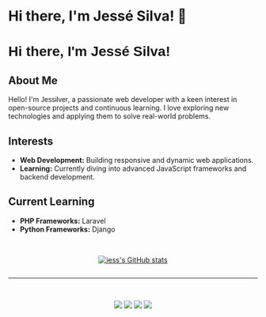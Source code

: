 # Hi there, I'm Jessé Silva! 👋

<!-- Importando a fonte do Google Fonts -->
<link href="https://fonts.googleapis.com/css2?family=Poppins:wght@400;700&display=swap" rel="stylesheet">

<h1 style="font-family: 'Poppins', sans-serif;">Hi there, I'm Jessé Silva!</h1>

## About Me
Hello! I'm <span style="font-family: 'Poppins', sans-serif;">Jessilver</span>, a passionate web developer with a keen interest in open-source projects and continuous learning. I love exploring new technologies and applying them to solve real-world problems.

## Interests
- **Web Development:** Building responsive and dynamic web applications.
- **Learning:** Currently diving into advanced JavaScript frameworks and backend development.

## Current Learning
- **PHP Frameworks:** Laravel
- **Python Frameworks:** Django

<br>

<div style="display: flex; justify-content: center;">

[![jess's GitHub stats](https://github-readme-stats.vercel.app/api?username=jessilver&show_icons=true&theme=dracula)](https://github.com/anuraghazra/github-readme-stats)

</div>

<hr><br>

<p align="center">
  <a href="https://instagram.com/jes.silv4" target="_blank"><img src="https://img.shields.io/badge/-Instagram-%23E4405F?style=for-the-badge&logo=instagram&logoColor=white" target="_blank"></a>
  <a href="#" target="_blank"><img src="https://img.shields.io/badge/Discord-7289DA?style=for-the-badge&logo=discord&logoColor=white" target="_blank"></a> 
  <a href = "mailto:jesse1eliseu@gmail.com"><img src="https://img.shields.io/badge/-Gmail-%23333?style=for-the-badge&logo=gmail&logoColor=white" target="_blank"></a>
  <a href="https://www.linkedin.com/in/jess%C3%A9-eliseu-nunes-da-silva-68283127b/" target="_blank"><img src="https://img.shields.io/badge/-LinkedIn-%230077B5?style=for-the-badge&logo=linkedin&logoColor=white" target="_blank"></a> 
</p>
  
##

